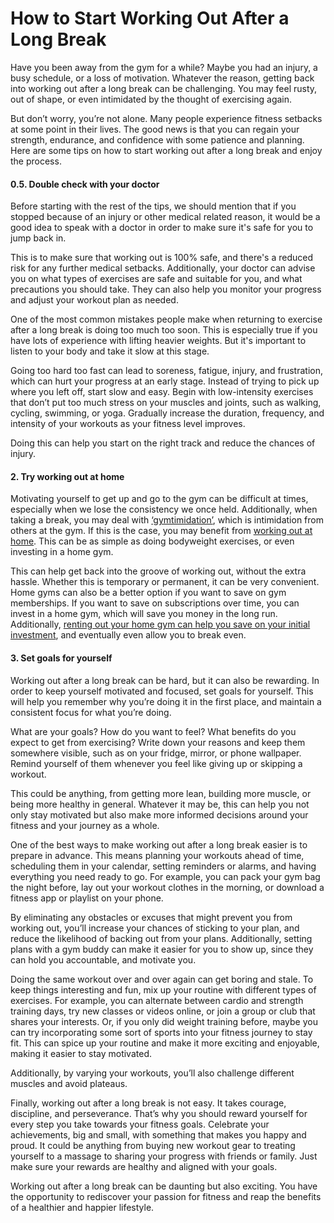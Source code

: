 # How to Start Working Out After a Long Break

Have you been away from the gym for a while? Maybe you had an injury, a busy schedule, or a loss of motivation. Whatever the reason, getting back into working out after a long break can be challenging. You may feel rusty, out of shape, or even intimidated by the thought of exercising again.

But don’t worry, you’re not alone. Many people experience fitness setbacks at some point in their lives. The good news is that you can regain your strength, endurance, and confidence with some patience and planning. Here are some tips on how to start working out after a long break and enjoy the process.

#### **0.5. Double check with your doctor** <a href="#_4pv3enwo7fqm" id="_4pv3enwo7fqm"></a>

Before starting with the rest of the tips, we should mention that if you stopped because of an injury or other medical related reason, it would be a good idea to speak with a doctor in order to make sure it's safe for you to jump back in.

This is to make sure that working out is 100% safe, and there's a reduced risk for any further medical setbacks. Additionally, your doctor can advise you on what types of exercises are safe and suitable for you, and what precautions you should take. They can also help you monitor your progress and adjust your workout plan as needed.

One of the most common mistakes people make when returning to exercise after a long break is doing too much too soon. This is especially true if you have lots of experience with lifting heavier weights. But it's important to listen to your body and take it slow at this stage.

Going too hard too fast can lead to soreness, fatigue, injury, and frustration, which can hurt your progress at an early stage. Instead of trying to pick up where you left off, start slow and easy. Begin with low-intensity exercises that don’t put too much stress on your muscles and joints, such as walking, cycling, swimming, or yoga. Gradually increase the duration, frequency, and intensity of your workouts as your fitness level improves.

Doing this can help you start on the right track and reduce the chances of injury.

#### **2. Try working out at home** <a href="#_4e8d91tlsbog" id="_4e8d91tlsbog"></a>

Motivating yourself to get up and go to the gym can be difficult at times, especially when we lose the consistency we once held. Additionally, when taking a break, you may deal with [‘gymtimidation’](https://denver.gym2gym.com/how-to-conquer-gym-anxiety-and-feel-confident-in-the-gym), which is intimidation from others at the gym. If this is the case, you may benefit from [working out at home](https://denver.gym2gym.com/private-gyms-vs.-commercial-gyms-which-is-right-for-you). This can be as simple as doing bodyweight exercises, or even investing in a home gym.

This can help get back into the groove of working out, without the extra hassle. Whether this is temporary or permanent, it can be very convenient. Home gyms can also be a better option if you want to save on gym memberships. If you want to save on subscriptions over time, you can invest in a home gym, which will save you money in the long run. Additionally, [renting out your home gym can help you save on your initial investment](https://denver.gym2gym.com/profit-from-your-private-gym-how-to-monetize-a-fitness-space), and eventually even allow you to break even.

#### **3. Set goals for yourself** <a href="#_qf401ekumnca" id="_qf401ekumnca"></a>

Working out after a long break can be hard, but it can also be rewarding. In order to keep yourself motivated and focused, set goals for yourself. This will help you remember why you’re doing it in the first place, and maintain a consistent focus for what you’re doing.

What are your goals? How do you want to feel? What benefits do you expect to get from exercising? Write down your reasons and keep them somewhere visible, such as on your fridge, mirror, or phone wallpaper. Remind yourself of them whenever you feel like giving up or skipping a workout.

This could be anything, from getting more lean, building more muscle, or being more healthy in general. Whatever it may be, this can help you not only stay motivated but also make more informed decisions around your fitness and your journey as a whole.

One of the best ways to make working out after a long break easier is to prepare in advance. This means planning your workouts ahead of time, scheduling them in your calendar, setting reminders or alarms, and having everything you need ready to go. For example, you can pack your gym bag the night before, lay out your workout clothes in the morning, or download a fitness app or playlist on your phone.

By eliminating any obstacles or excuses that might prevent you from working out, you’ll increase your chances of sticking to your plan, and reduce the likelihood of backing out from your plans. Additionally, setting plans with a gym buddy can make it easier for you to show up, since they can hold you accountable, and motivate you.

Doing the same workout over and over again can get boring and stale. To keep things interesting and fun, mix up your routine with different types of exercises. For example, you can alternate between cardio and strength training days, try new classes or videos online, or join a group or club that shares your interests. Or, if you only did weight training before, maybe you can try incorporating some sort of sports into your fitness journey to stay fit. This can spice up your routine and make it more exciting and enjoyable, making it easier to stay motivated.

Additionally, by varying your workouts, you’ll also challenge different muscles and avoid plateaus.

Finally, working out after a long break is not easy. It takes courage, discipline, and perseverance. That’s why you should reward yourself for every step you take towards your fitness goals. Celebrate your achievements, big and small, with something that makes you happy and proud. It could be anything from buying new workout gear to treating yourself to a massage to sharing your progress with friends or family. Just make sure your rewards are healthy and aligned with your goals.

Working out after a long break can be daunting but also exciting. You have the opportunity to rediscover your passion for fitness and reap the benefits of a healthier and happier lifestyle.
